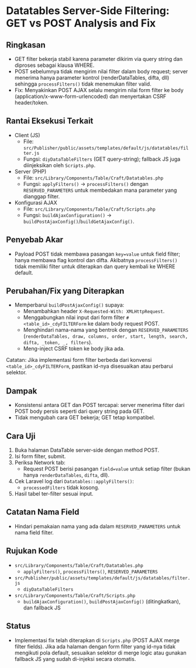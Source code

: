 # Datatables Server-Side Filtering: GET vs POST Analysis and Fix

## Ringkasan
- GET filter bekerja stabil karena parameter dikirim via query string dan diproses sebagai klausa WHERE.
- POST sebelumnya tidak mengirim nilai filter dalam body request; server menerima hanya parameter kontrol (renderDataTables, difta, dll) sehingga `processFilters()` tidak menemukan filter valid.
- Fix: Menyakinkan POST AJAX selalu mengirim nilai form filter ke body (application/x-www-form-urlencoded) dan menyertakan CSRF header/token.

## Rantai Eksekusi Terkait
- Client (JS)
  - File: `src/Publisher/public/assets/templates/default/js/datatables/filter.js`
  - Fungsi: `diyDataTableFilters` (GET query-string); fallback JS juga diinjeksikan oleh `Scripts.php`.
- Server (PHP)
  - File: `src/Library/Components/Table/Craft/Datatables.php`
  - Fungsi: `applyFilters()` -> `processFilters()` dengan `RESERVED_PARAMETERS` untuk membedakan mana parameter yang dianggap filter.
- Konfigurasi AJAX
  - File: `src/Library/Components/Table/Craft/Scripts.php`
  - Fungsi: `buildAjaxConfiguration()` -> `buildPostAjaxConfig()`/`buildGetAjaxConfig()`.

## Penyebab Akar
- Payload POST tidak membawa pasangan `key=value` untuk field filter; hanya membawa flag kontrol dan difta. Akibatnya `processFilters()` tidak memiliki filter untuk diterapkan dan query kembali ke WHERE default.

## Perubahan/Fix yang Diterapkan
- Memperbarui `buildPostAjaxConfig()` supaya:
  - Menambahkan header `X-Requested-With: XMLHttpRequest`.
  - Menggabungkan nilai input dari form filter `#<table_id>_cdyFILTERForm` ke dalam body request POST.
  - Menghindari nama-nama yang bentrok dengan `RESERVED_PARAMETERS` (`renderDataTables, draw, columns, order, start, length, search, difta, _token, _, filters`).
  - Meng-inject CSRF token ke body jika ada.

Catatan: Jika implementasi form filter berbeda dari konvensi `<table_id>_cdyFILTERForm`, pastikan id-nya disesuaikan atau perbarui selektor.

## Dampak
- Konsistensi antara GET dan POST tercapai: server menerima filter dari POST body persis seperti dari query string pada GET.
- Tidak mengubah cara GET bekerja; GET tetap kompatibel.

## Cara Uji
1. Buka halaman DataTable server-side dengan method POST.
2. Isi form filter, submit.
3. Periksa Network tab:
   - Request POST berisi pasangan `field=value` untuk setiap filter (bukan hanya `renderDataTables`, `difta`, dll).
4. Cek Laravel log dari `Datatables::applyFilters()`:
   - `processedFilters` tidak kosong.
5. Hasil tabel ter-filter sesuai input.

## Catatan Nama Field
- Hindari pemakaian nama yang ada dalam `RESERVED_PARAMETERS` untuk nama field filter.

## Rujukan Kode
- `src/Library/Components/Table/Craft/Datatables.php`
  - `applyFilters()`, `processFilters()`, `RESERVED_PARAMETERS`
- `src/Publisher/public/assets/templates/default/js/datatables/filter.js`
  - `diyDataTableFilters`
- `src/Library/Components/Table/Craft/Scripts.php`
  - `buildAjaxConfiguration()`, `buildPostAjaxConfig()` (ditingkatkan), dan fallback JS

## Status
- Implementasi fix telah diterapkan di `Scripts.php` (POST AJAX merge filter fields). Jika ada halaman dengan form filter yang id-nya tidak mengikuti pola default, sesuaikan selektor di merge logic atau gunakan fallback JS yang sudah di-injeksi secara otomatis.